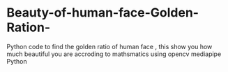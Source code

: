 # Beauty-of-human-face-Golden-Ration-
Python code to find the golden ratio of human face , this show you how much beautiful you are accroding to mathsmatics  using opencv mediapipe Python
